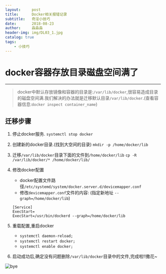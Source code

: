 ```yaml
---
layout:     post                   
title:      Docker相关报错记录          
subtitle:   奇淫小技巧
date:       2018-08-23             
author:     淼淼淼                   
header-img: img/DL03_1.jpg    
catalog: true                       
tags:                               
    - 小技巧
---
```

# docker容器存放目录磁盘空间满了

----

> docker中默认存放镜像和容器的目录是:`/var/lib/docker`,很容易造成目录的磁盘空间满.我们解决的办法就是迁移默认目录`/var/lib/docker`.(查看容器信息:`docker inspect container_name`)

## 迁移步骤

1. 停止docker服务.
   `systemctl stop docker`

2. 创建新的docker目录.(找到大空间的目录)
   `mkdir -p /home/docker/lib`

3. 迁移`/var/lib/docker`目录下面的文件到`/home/docker/lib`
   `cp -R /var/lib/docker/* /home/docker/lib/`
  
4. 修改docker配置
   - docker配置文件路径`/etc/systemd/system/docker.server.d/devicemapper.conf`
   - 修改`devicemapper.conf`文件的内容:
    (指定新地址 `--graph=/home/docker/lib`)

    ```shell
    [Service]
    ExecStart=
    ExecStart=/usr/bin/dockerd --graph=/home/docker/lib
    ```

5. 重载配置,重启docker
   - `systemctl daemon-reload;`
   - `systemctl restart docker;`
   - `systemctl enable docker;`
  
6. 启动成功后,确定没有问题删除`/var/lib/docker`目录中的文件,完成啦!!撒花~

![bye](https://i.loli.net/2020/07/18/As9UOXhr8Kl4IQe.png)